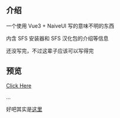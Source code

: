 ## 介绍

一个使用 Vue3 + NaiveUI 写的意味不明的东西

内含 SFS 安装器和 SFS 汉化包的介绍等信息

还没写完，不过这辈子应该可以写得完

## 预览

[Click Here](https://www.bilibili.com/video/BV1GJ411x7h7/?share_source=copy_web&vd_source=ded938f96ab6f358803f5b6e194589b5)

...

好吧其实是[这里](https://installer.sfs.izako.cc/)